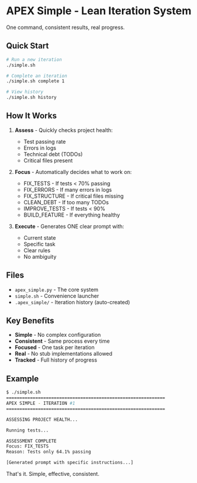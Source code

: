 # APEX Simple - Lean Iteration System

One command, consistent results, real progress.

## Quick Start

```bash
# Run a new iteration
./simple.sh

# Complete an iteration
./simple.sh complete 1

# View history
./simple.sh history
```

## How It Works

1. **Assess** - Quickly checks project health:
   - Test passing rate
   - Errors in logs
   - Technical debt (TODOs)
   - Critical files present

2. **Focus** - Automatically decides what to work on:
   - FIX_TESTS - If tests < 70% passing
   - FIX_ERRORS - If many errors in logs
   - FIX_STRUCTURE - If critical files missing
   - CLEAN_DEBT - If too many TODOs
   - IMPROVE_TESTS - If tests < 90%
   - BUILD_FEATURE - If everything healthy

3. **Execute** - Generates ONE clear prompt with:
   - Current state
   - Specific task
   - Clear rules
   - No ambiguity

## Files

- `apex_simple.py` - The core system
- `simple.sh` - Convenience launcher
- `.apex_simple/` - Iteration history (auto-created)

## Key Benefits

- **Simple** - No complex configuration
- **Consistent** - Same process every time
- **Focused** - One task per iteration
- **Real** - No stub implementations allowed
- **Tracked** - Full history of progress

## Example

```bash
$ ./simple.sh
============================================================
APEX SIMPLE - ITERATION #1
============================================================

ASSESSING PROJECT HEALTH...

Running tests...

ASSESSMENT COMPLETE
Focus: FIX_TESTS
Reason: Tests only 64.1% passing

[Generated prompt with specific instructions...]
```

That's it. Simple, effective, consistent.